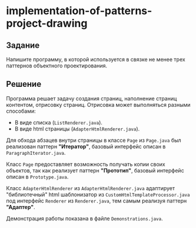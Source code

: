 # implementation-of-patterns-project-drawing

## Задание

Напишите программу, в которой используется в связке не менее трех паттернов объектного проектирования.

## Решение

Программа решает задачу создания страниц, наполнение страниц контентом, отрисовку страниц. Отрисовка может выполняться разными способами:

- В виде списка (`ListRenderer.java`).
- В виде html страницы (`AdapterHtmlRenderer.java`).

Для обхода абзацев внутри страницы в классе `Page` из `Page.java` был реализован паттерн **"Итератор"**, базовый интерфейс
описан в `ParagraphIterator.java`.

Класс `Page` предоставляет возможность получать копии своих объектов, так как реализует паттерн **"Прототип"**, базовый
интерфейс описан в `Prototype.java`.

Класс `AdapterHtmlRenderer` из `AdapterHtmlRenderer.java` адаптирует "библиотечный" html шаблонизатор из `CustomHtmlTemplateProcessor.java` под интерфейс `Renderer` из `Renderer.java`, тем самым реализуя паттерн **"Адаптер"**.

Демонстрация работы показана в файле `Demonstrations.java`.
